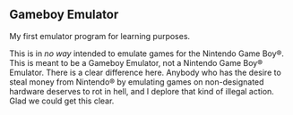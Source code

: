 ## Gameboy Emulator
My first emulator program for learning purposes.

This is in _no way_ intended to emulate games for the Nintendo Game Boy®. This is meant to be a Gameboy Emulator, not a Nintendo Game Boy® Emulator. There is a clear difference here. Anybody who has the desire to steal money from Nintendo® by emulating games on non-designated hardware deserves to rot in hell, and I deplore that kind of illegal action. Glad we could get this clear.
